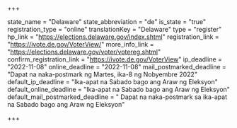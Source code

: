 +++

state_name = "Delaware"
state_abbreviation = "de"
is_state = "true"
registration_type = "online"
translationKey = "Delaware"
type = "register"
hp_link = "https://elections.delaware.gov/index.shtml"
registration_link = "https://ivote.de.gov/VoterView/"
more_info_link = "https://elections.delaware.gov/voter/votereg.shtml"
confirm_registration_link = "https://ivote.de.gov/VoterView"
ip_deadline = "2022-11-08"
online_deadline = "2022-11-08"
mail_postmarked_deadline = "Dapat na naka-postmark ng Martes, ika-8 ng Nobyembre 2022"
default_ip_deadline = "Ika-apat na Sabado bago ang  Araw ng Eleksyon"
default_online_deadline = "Ika-apat na Sabado bago ang  Araw ng Eleksyon"
default_mail_postmarked_deadline = " Dapat na naka-postmark sa ika-apat na Sabado bago ang Araw ng Eleksyon"

+++
